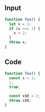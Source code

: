 
## Input

```javascript
function foo() {
  let x = 1;
  if (x === 1) {
    x = 2;
  }
  throw x;
}

```

## Code

```javascript
function foo() {
  const x = 1;
  1;
  true;

  const x$0 = 2;
  throw x$0;
}

```
      